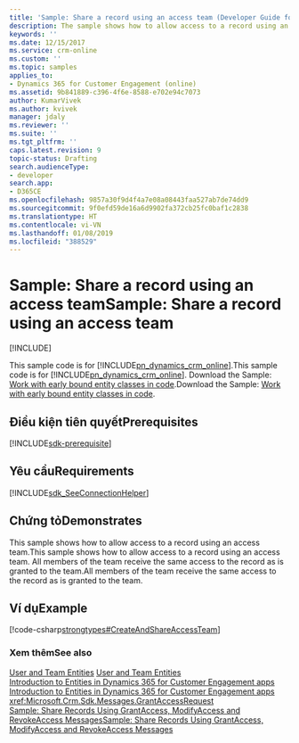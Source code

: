 ```yaml
---
title: 'Sample: Share a record using an access team (Developer Guide for Dynamics 365 for Customer Engagement apps) | MicrosoftDocs'
description: The sample shows how to allow access to a record using an access team. All members of the team receive the same access to the record as is granted to the team.
keywords: ''
ms.date: 12/15/2017
ms.service: crm-online
ms.custom: ''
ms.topic: samples
applies_to:
- Dynamics 365 for Customer Engagement (online)
ms.assetid: 9b841889-c396-4f6e-8588-e702e94c7073
author: KumarVivek
ms.author: kvivek
manager: jdaly
ms.reviewer: ''
ms.suite: ''
ms.tgt_pltfrm: ''
caps.latest.revision: 9
topic-status: Drafting
search.audienceType:
- developer
search.app:
- D365CE
ms.openlocfilehash: 9857a30f9d4f4a7e08a08443faa527ab7de74dd9
ms.sourcegitcommit: 9f0efd59de16a6d9902fa372cb25fc0baf1c2838
ms.translationtype: HT
ms.contentlocale: vi-VN
ms.lasthandoff: 01/08/2019
ms.locfileid: "388529"
---
```

# <a name="sample-share-a-record-using-an-access-team"></a><span data-ttu-id="b16ba-104">Sample: Share a record using an access team</span><span class="sxs-lookup"><span data-stu-id="b16ba-104">Sample: Share a record using an access team</span></span>

[!INCLUDE[](../includes/cc_applies_to_update_9_0_0.md)]

<span data-ttu-id="b16ba-105">This sample code is for [!INCLUDE[pn_dynamics_crm_online](../includes/pn-dynamics-crm-online.md)].</span><span class="sxs-lookup"><span data-stu-id="b16ba-105">This sample code is for [!INCLUDE[pn_dynamics_crm_online](../includes/pn-dynamics-crm-online.md)].</span></span> <span data-ttu-id="b16ba-106">Download the Sample: [Work with early bound entity classes in code](https://code.msdn.microsoft.com/Work-with-early-bound-6914f6e7).</span><span class="sxs-lookup"><span data-stu-id="b16ba-106">Download the Sample: [Work with early bound entity classes in code](https://code.msdn.microsoft.com/Work-with-early-bound-6914f6e7).</span></span>  

## <a name="prerequisites"></a><span data-ttu-id="b16ba-107">Điều kiện tiên quyết</span><span class="sxs-lookup"><span data-stu-id="b16ba-107">Prerequisites</span></span>
[!INCLUDE[sdk-prerequisite](../includes/sdk-prerequisite.md)]
  
## <a name="requirements"></a><span data-ttu-id="b16ba-108">Yêu cầu</span><span class="sxs-lookup"><span data-stu-id="b16ba-108">Requirements</span></span>  
[!INCLUDE[sdk_SeeConnectionHelper](../includes/sdk-seeconnectionhelper.md)]
  
## <a name="demonstrates"></a><span data-ttu-id="b16ba-109">Chứng tỏ</span><span class="sxs-lookup"><span data-stu-id="b16ba-109">Demonstrates</span></span>  
 <span data-ttu-id="b16ba-110">This sample shows how to allow access to a record using an access team.</span><span class="sxs-lookup"><span data-stu-id="b16ba-110">This sample shows how to allow access to a record using an access team.</span></span> <span data-ttu-id="b16ba-111">All members of the team receive the same access to the record as is granted to the team.</span><span class="sxs-lookup"><span data-stu-id="b16ba-111">All members of the team receive the same access to the record as is granted to the team.</span></span>  
  
## <a name="example"></a><span data-ttu-id="b16ba-112">Ví dụ</span><span class="sxs-lookup"><span data-stu-id="b16ba-112">Example</span></span>  
 [!code-csharp[strongtypes#CreateAndShareAccessTeam](../snippets/csharp/CRMV8/strongtypes/cs/createandshareaccessteam.cs#createandshareaccessteam)]  
  
### <a name="see-also"></a><span data-ttu-id="b16ba-113">Xem thêm</span><span class="sxs-lookup"><span data-stu-id="b16ba-113">See also</span></span>  
 <span data-ttu-id="b16ba-114">[User and Team Entities](user-team-entities.md) </span><span class="sxs-lookup"><span data-stu-id="b16ba-114">[User and Team Entities](user-team-entities.md) </span></span>  
 <span data-ttu-id="b16ba-115">[Introduction to Entities in Dynamics 365 for Customer Engagement apps](introduction-entities.md#Share) </span><span class="sxs-lookup"><span data-stu-id="b16ba-115">[Introduction to Entities in Dynamics 365 for Customer Engagement apps](introduction-entities.md#Share) </span></span>  
 <xref:Microsoft.Crm.Sdk.Messages.GrantAccessRequest>   
 [<span data-ttu-id="b16ba-116">Sample: Share Records Using GrantAccess, ModifyAccess and RevokeAccess Messages</span><span class="sxs-lookup"><span data-stu-id="b16ba-116">Sample: Share Records Using GrantAccess, ModifyAccess and RevokeAccess Messages</span></span>](sample-share-records-using-grantaccess-modifyaccess-revokeaccess-messages.md)
